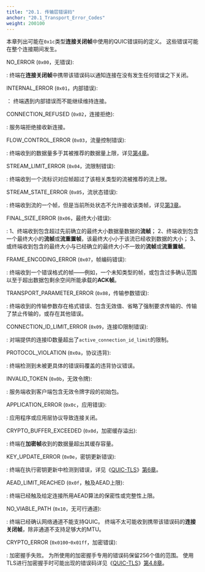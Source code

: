 ```yaml
---
title: "20.1. 传输层错误码"
anchor: "20.1_Transport_Error_Codes"
weight: 200100
---
```


本章列出可能在`0x1c`类型**连接关闭帧**中使用的QUIC错误码的定义。
这些错误可能在整个连接期间发生。

NO_ERROR (`0x00`，无错误):

:   终端在**连接关闭帧**中携带该错误码以通知连接在没有发生任何错误之下关闭。

INTERNAL_ERROR (`0x01`，内部错误):

：  终端遇到内部错误而不能继续维持连接。

CONNECTION_REFUSED (`0x02`，连接拒绝):

:   服务端拒绝接收新连接。

FLOW_CONTROL_ERROR (`0x03`，流量控制错误):

:   终端收到的数据量多于其被推荐的数据量上限，详见[第4章](#4_Flow_Control)。

STREAM_LIMIT_ERROR (`0x04`，流限制错误):

:   终端收到一个流标识对应帧超过了该相关类型的流被推荐的流上限。

STREAM_STATE_ERROR (`0x05`，流状态错误):

:   终端收到流的一个帧，但是当前所处状态不允许接收该类帧，详见[第3章](#3_Stream_States)。

FINAL_SIZE_ERROR (`0x06`，最终大小错误):

:   1、终端收到包含超过先前确立的最终大小数据量数据的**流帧**；
    2、终端收到包含一个最终大小的**流帧**或**流重置帧**，该最终大小小于该流已经收到数据的大小；
    3、或终端收到包含的最终大小与已经确立的最终大小不一致的**流帧**或**流重置帧**。

FRAME_ENCODING_ERROR (`0x07`，帧编码错误):

:   终端收到一个错误格式的帧——例如，一个未知类型的帧，或包含过多确认范围以至于超出数据包剩余空间所能承载的**ACK帧**。

TRANSPORT_PARAMETER_ERROR (`0x08`，传输参数错误):

:   终端收到的传输参数存在格式错误、包含无效值、省略了强制要求传输的、传输了禁止传输的，或存在其他错误。

CONNECTION_ID_LIMIT_ERROR (`0x09`，连接ID限制错误):

:   对端提供的连接ID数量超出了`active_connection_id_limit`的限制。

PROTOCOL_VIOLATION (`0x0a`，协议违背):

:   终端检测到未被更具体的错误码覆盖的违背协议错误。

INVALID_TOKEN (`0x0b`，无效令牌):

:   服务端收到客户端包含无效令牌字段的初始包。

APPLICATION_ERROR (`0x0c`，应用错误):

:   应用程序或应用层协议导致连接关闭。

CRYPTO_BUFFER_EXCEEDED (`0x0d`，加密缓存溢出):

:   终端在**加密帧**收到的数据量超出其缓存容量。

KEY_UPDATE_ERROR (`0x0e`，密钥更新错误):

:   终端在执行密钥更新中检测到错误，详见《[QUIC-TLS](../RFC9001_Chinese_Simplified)》[第6章](../RFC9001_Chinese_Simplified/#6_Key_Update)。

AEAD_LIMIT_REACHED (`0x0f`，触及AEAD上限):

:   终端已经触及给定连接所用AEAD算法的保密性或完整性上限。

NO_VIABLE_PATH (`0x10`，无可行通道):

:   终端已经确认网络通道不能支持QUIC。
    终端不太可能收到携带该错误码的**连接关闭帧**，除非通道不支持足够大的MTU。

CRYPTO_ERROR (`0x0100`-`0x01ff`，加密错误):

:   加密握手失败。
    为所使用的加密握手专用的错误码保留256个值的范围。
    使用TLS进行加密握手时可能出现的错误码详见《[QUIC-TLS](../RFC9001_Chinese_Simplified)》[第4.8章](../RFC9001_Chinese_Simplified/#4.8_TLS_Errors)。

